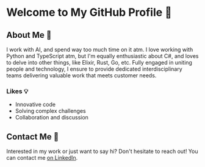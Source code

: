 # Welcome to My GitHub Profile 🚀

## About Me 🤖
I work with AI, and spend way too much time on it atm. I love working with Python and TypeScript atm, but I'm equally enthusiastic about C#, and loves to delve into other things, like Elixir, Rust, Go, etc. 
Fully engaged in uniting people and technology, I ensure to provide dedicated interdisciplinary teams delivering valuable work that meets customer needs.

### Likes 💡
* Innovative code
* Solving complex challenges
* Collaboration and discussion

## Contact Me 💌
Interested in my work or just want to say hi? Don't hesitate to reach out! You can contact me [on LinkedIn](https://www.linkedin.com/in/%C3%B8yvind-brekkhus-sand%C3%A5ker-343a0a9/).

